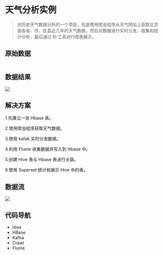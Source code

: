 # 天气分析实例

> 对历史天气数据分析的一个项目，先是使用爬虫程序从天气网站上获取北京是各省、市、区县近几年的天气数据，然后对数据进行实时分发、收集和统 计分析，最后通过 BI 工具进行图表展示。

## 原始数据
![]()
## 数据结果
![](https://github.com/aikuyun/weather-mrs/blob/master/src/main/resources/%E6%95%B0%E6%8D%AE%E7%BB%93%E6%9E%9C%E5%B1%95%E7%A4%BA.png)
## 解决方案
1.先建立一张 Hbase 表。

2.使用爬虫程序获取天气数据。

3.使用 kafak 实时分发数据。

4.利用 Flume 收集数据并写入到 Hbase 中。

5.创建 Hive 表与 Hbase 表进行关联。

6.使用 Superset 统计和展示 Hive 中的表。

## 数据流
![](https://github.com/aikuyun/weather-mrs/blob/master/src/main/resources/%E6%95%B0%E6%8D%AE%E6%B5%81%E5%90%91.png原始数据.png)
## 代码导航

- Hive
- HBase
- Kafka
- Crawl
- Flume